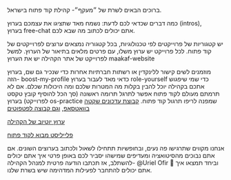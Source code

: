 ברוכים הבאים לשרת של ״מעקף״- קהילת קוד פתוח בישראל.

כמה דברים שכדאי לכם לדעת:
נשמח מאד שתציגו את עצמכם בערוץ ⁠(intros), <br>
בערוץ ⁠free-chat אתם יכולים לכתוב מה שבא לכם.

יש קטגוריות של פרוייקטים לפי טכנולוגיות, בכל קטגוריה נמצאים ערוצים לפרוייקטים של קוד פתוח. לכל פרוייקט יש ערוץ משלו, עם פרטים מלאים בתיאור של הערוץ.
למשל לפרוייקט של אתר הקהילה יש את הערוץ
⁠maakaf-website

מוזמנים לשים קישור ללינקדין או רשתות חברתיות אחרות כדי שנכיר גם שם, בערוץ הזה-
⁠boost-my-profile
כדאי מאד לעבור בערוץ ⁠role-yourself כדי שמי שיפגוש אתכם בקהילה יוכל להבין בקלות מה המטרות שלכם ומה היכולות שכלם.
אם לא תרמתם מעולם לקוד פתוח אפשר לתרגל תרומה ראשונה (סך הכל להוסיף קובץ טקסט לפרוייקט) בערוץ ⁠os-practice שמפנה לריפו תרגול קוד פתוח.
[קבוצת עדכונים שקטה בוואטסאפ](https://chat.whatsapp.com/CCFkZwKn3oD8kJoRLms7ts),
[וגם קבוצה לפטפוטים](https://chat.whatsapp.com/E5a59DtSaHNBwnczxVW1FY)

[ערוץ יוטיוב של הקהילה](https://www.youtube.com/@maakaf-os)

[פלייליסט מבוא לקוד פתוח](https://youtube.com/playlist?list=PLFP8kbJw2mot-6WSKS3_4Fmmx-30w6-tj)

אנחנו מקווים שתרגישו פה נעים, ובחופשיות תתחילו לשאול ולכתוב בערוצים השונים.
אם אתם נבוכים מהסיטואציה ומעדיפים שמישהו יסביר לכם באופן פרטי איך אתם יכולים להשתלב,
אז תכתבו הודעה פרטית למנהל הקהילה- @Uriel Ofir 🐧 וביחד תמצאו איך אתם יכולים להתחבר לפעילות המדהימה שיש בשרת שלנו.
